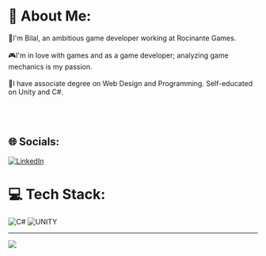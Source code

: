 # 💫 About Me:
👋I'm Bilal, an ambitious game developer working at Rocinante Games.<br><br>🎮I'm in love with games and as a game developer; analyzing game mechanics is my passion.<br><br>📘I have associate degree on Web Design and Programming. Self-educated on Unity and C#.<br><br><br><br> 


## 🌐 Socials:
[![LinkedIn](https://img.shields.io/badge/LinkedIn-%230077B5.svg?logo=linkedin&logoColor=white)](https://linkedin.com/in/bcsenkal) 

# 💻 Tech Stack:
![C#](https://img.shields.io/badge/c%23-%23239120.svg?style=for-the-badge&logo=c-sharp&logoColor=white) ![UNITY](https://img.shields.io/badge/Unity-%2320232a.svg?style=for-the-badge&logo=unity&logoColor=white)


---
[![](https://visitcount.itsvg.in/api?id=bcsenkal&icon=0&color=1)](https://visitcount.itsvg.in)
